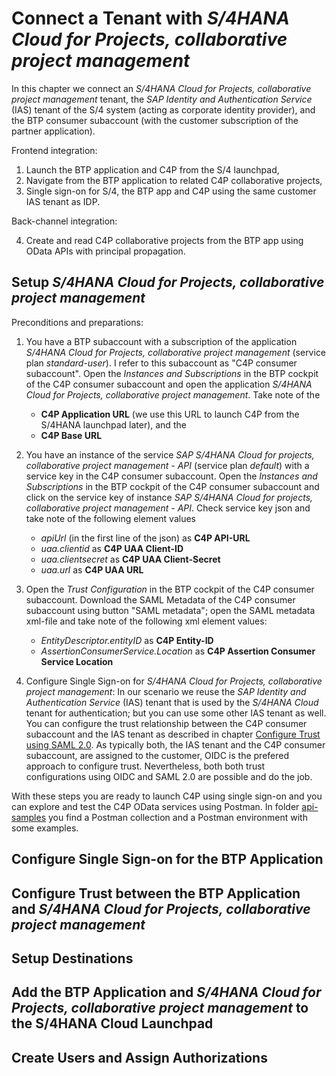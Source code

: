 # Connect a Tenant with *S/4HANA Cloud for Projects, collaborative project management*

In this chapter we connect an *S/4HANA Cloud for Projects, collaborative project management* tenant, the *SAP Identity and Authentication Service* (IAS) tenant of the S/4 system (acting as corporate identity provider), and the BTP consumer subaccount (with the customer subscription of the partner application).

Frontend integration:

1.  Launch the BTP application and C4P from the S/4 launchpad,
2.  Navigate from the BTP application to related C4P collaborative projects,
3.  Single sign-on for S/4, the BTP app and C4P using the same customer IAS tenant as IDP.

Back-channel integration:

4.  Create and read C4P collaborative projects from the BTP app using OData APIs with principal propagation.

## Setup *S/4HANA Cloud for Projects, collaborative project management*

Preconditions and preparations:

1. You have a BTP subaccount with a subscription of the application *S/4HANA Cloud for Projects, collaborative project management* (service plan *standard-user*). I refer to this subaccount as "C4P consumer subaccount". 
Open the *Instances and Subscriptions* in the BTP cockpit of the C4P consumer subaccount and open the application *S/4HANA Cloud for Projects, collaborative project management*. Take note of the 
    - **C4P Application URL** (we use this URL to launch C4P from the S/4HANA launchpad later), and the 
    - **C4P Base URL**

2. You have an instance of the service *SAP S/4HANA Cloud for projects, collaborative project management - API* (service plan *default*) with a service key in the C4P consumer subaccount.
Open the *Instances and Subscriptions* in the BTP cockpit of the C4P consumer subaccount and click on the service key of instance *SAP S/4HANA Cloud for projects, collaborative project management - API*. Check service key json and take note of the following element values
    - *apiUrl* (in the first line of the json) as **C4P API-URL**
    - *uaa.clientid* as **C4P UAA Client-ID**
    - *uaa.clientsecret* as **C4P UAA Client-Secret**
    - *uaa.url* as **C4P UAA URL**

3. Open the *Trust Configuration* in the BTP cockpit of the C4P consumer subaccount. Download the SAML Metadata of the C4P consumer subaccount using button "SAML metadata"; open the SAML metadata xml-file and take note of the following xml element values: 
    - *EntityDescriptor.entityID* as **C4P Entity-ID** 
    - *AssertionConsumerService.Location* as **C4P Assertion Consumer Service Location**

4. Configure Single Sign-on for *S/4HANA Cloud for Projects, collaborative project management*:
In our scenario we reuse the *SAP Identity and Authentication Service* (IAS) tenant that is used by the *S/4HANA Cloud* tenant for authentication; but you can use some other IAS tenant as well.  
You can configure the trust relationship between the C4P consumer subaccount and the IAS tenant as described in chapter [Configure Trust using SAML 2.0](45-Multi-Tenancy-Provisioning.md). As typically both, the IAS tenant and the C4P consumer subaccount, are assigned to the customer, OIDC is the prefered approach to configure trust. Nevertheless, both both trust configurations using OIDC and SAML 2.0 are possible and do the job.

With these steps you are ready to launch C4P using single sign-on and you can explore and test the C4P OData services using Postman. In folder [api-samples](./api-samples/) you find a Postman collection and a Postman environment with some examples.


## Configure Single Sign-on for the BTP Application



## Configure Trust between the BTP Application and *S/4HANA Cloud for Projects, collaborative project management*



## Setup Destinations 



## Add the BTP Application and *S/4HANA Cloud for Projects, collaborative project management* to the S/4HANA Cloud Launchpad



## Create Users and Assign Authorizations